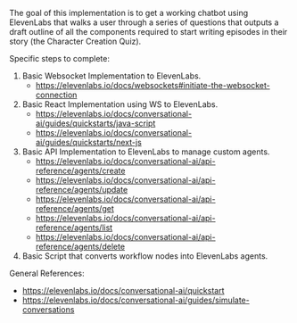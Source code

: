 The goal of this implementation is to get a working chatbot using ElevenLabs that walks a user through a series of questions that outputs a draft outline of all the components required to start writing episodes in their story (the Character Creation Quiz).

Specific steps to complete:

1. Basic Websocket Implementation to ElevenLabs.
   - https://elevenlabs.io/docs/websockets#initiate-the-websocket-connection
2. Basic React Implementation using WS to ElevenLabs.
   - https://elevenlabs.io/docs/conversational-ai/guides/quickstarts/java-script
   - https://elevenlabs.io/docs/conversational-ai/guides/quickstarts/next-js
3. Basic API Implementation to ElevenLabs to manage custom agents.
   - https://elevenlabs.io/docs/conversational-ai/api-reference/agents/create
   - https://elevenlabs.io/docs/conversational-ai/api-reference/agents/update
   - https://elevenlabs.io/docs/conversational-ai/api-reference/agents/get
   - https://elevenlabs.io/docs/conversational-ai/api-reference/agents/list
   - https://elevenlabs.io/docs/conversational-ai/api-reference/agents/delete
4. Basic Script that converts workflow nodes into ElevenLabs agents.

General References:

- https://elevenlabs.io/docs/conversational-ai/quickstart
- https://elevenlabs.io/docs/conversational-ai/guides/simulate-conversations
